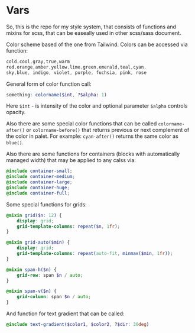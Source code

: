 # Vars

So, this is the repo for my style system, that consists of functions and mixins for scss, that can be easeally used in other scss/sass document. 

Color scheme based of the one from Tailwind. Colors can be accessed via function:
```scss
cold,cool,gray,true,warm
red,orange,amber,yellow,lime,green,emerald,teal,cyan,
sky,blue, indigo, violet, purple, fuchsia, pink, rose
```

General form of color function call:
```scss
something: colorname($int, ?$alpha: 1)
```
Here `$int` - is intensity of the color and optional parameter `$alpha` controls opacity.
 
Also there are some special color functions that can be called `colorname-after()` or `colorname-before()` that returns previous or next complement of the color in palet.
For example: `cyan-after()` returns the same color as `blue()`.

Also there are some functions for containers (blocks with automatically managed width) that may be applied to any calss via:
```scss
@include container-small;
@include container-medium;
@include container-large;
@include container-huge;
@include container-full;
```

Some special functions for grids:
```scss
@mixin grid($n: 12) {
    display: grid;
    grid-template-columns: repeat($n, 1fr);
}

@mixin grid-auto($min) {
    display: grid;
    grid-template-columns: repeat(auto-fit, minmax($min, 1fr));
}

@mixin span-h($n) {
    grid-row: span $n / auto;
}

@mixin span-v($n) {
    grid-column: span $n / auto;
}
```

And function for text gradient that can be called:
```scss
@include text-gradient($color1, $color2, ?$dir: 30deg)
```
